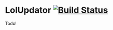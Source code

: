 LolUpdator [![Build Status](https://travis-ci.org/Jyrno42/LolUpdator.png)](https://travis-ci.org/Jyrno42/LolUpdator)
==========

Todo!